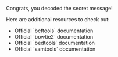 <script>
import Link from "$components/Link.svelte";
</script>

Congrats, you decoded the secret message!

Here are additional resources to check out:
* <Link href="http://samtools.github.io/bcftools/howtos/index.html">Official `bcftools` documentation</Link>
* <Link href="http://bowtie-bio.sourceforge.net/bowtie2/manual.shtml">Official `bowtie2` documentation</Link>
* <Link href="https://bedtools.readthedocs.io">Official `bedtools` documentation</Link>
* <Link href="http://www.htslib.org/doc/samtools.html">Official `samtools` documentation</Link>
